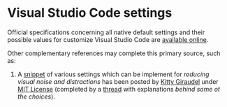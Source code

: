 # Visual Studio Code settings

Official specifications concerning all native default settings and their possible values for customize Visual Studio Code are [available online](https://code.visualstudio.com/docs/getstarted/settings#_default-settings).

Other complementary references may complete this primary source, such as:

1. A [snippet](https://kittygiraudel.com/snippets/vsc-lite/) of various settings which can be implement for _reducing visual noise and distractions_ has been posted by [Kitty Giraudel](https://github.com/KittyGiraudel) under [MIT License](https://github.com/KittyGiraudel/site/blob/main/LICENSE) (completed by a [thread](https://twitter.com/KittyGiraudel/status/1365237163105939457) with explanations _behind some ot the choices_).
